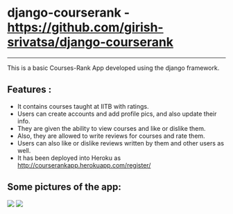 # django-courserank - https://github.com/girish-srivatsa/django-courserank #
--------------------------------------------------------

This is a basic Courses-Rank App developed using the django framework. 

## Features : ##
* It contains courses taught at IITB with ratings. 
* Users can create accounts and add profile pics, and also update their info.
* They are given the ability to view courses and like or dislike them.
* Also, they are allowed to write reviews for courses and rate them. 
* Users can also like or dislike reviews written by them and other users as well.
* It has been deployed into Heroku as http://courserankapp.herokuapp.com/register/

## Some pictures of the app: ##

![](media/Courserank-1.png)
![](media/Courserank-2.png)


